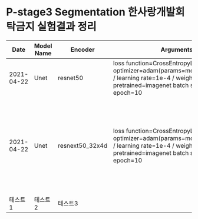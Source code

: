 # P-stage3 Segmentation 한사랑개발회 탁금지 실험결과 정리

|Date|Model Name|Encoder|Arguments|WanDB Link|LB score|ETC|
|----|----------|-------|---------|----------|--------|---|
|2021-04-22|Unet|resnet50|loss function=CrossEntropyLoss  optimizer=adam(params=model.parameters() / learning rate=1e-4 / weight decay=1e-6)  pretrained=imagenet  batch size=10  epoch=10|None||efficientnet 계열보다 빠른 학습 시간을 보임|
|2021-04-22|Unet|resnext50_32x4d|loss function=CrossEntropyLoss  optimizer=adam(params=model.parameters() / learning rate=1e-4 / weight decay=1e-6)  pretrained=imagenet  batch size=10  epoch=10|<https://wandb.ai/pstage12/gjtak/runs/d2ts77ua?workspace=user-atica>|efficientnet 계열보다 빠른 학습 시간을 보임  validataion 상으로는 지금까지 진행한 테스트 결과 중 가장 좋은 결과를 보임|
|테스트1|테스트2|테스트3|
